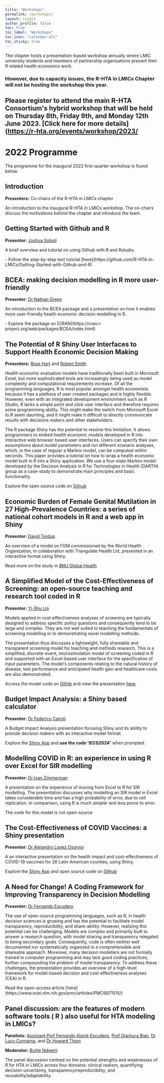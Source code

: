 ```yaml
---
title: "Workshops"
permalink: /workshops/
layout: single
author_profile: false
toc: true
toc_label: "Workshops"
toc_icon: "calendar-alt"
toc_sticky: true
---
```

The chapter hosts a presentation-based workshop annually where LMIC university students and members of partnership organisations present their R related health economics work. 
### However, due to capacity issues, the R-HTA in LMICs Chapter will not be hosting the workshop this year.

## Please register to attend the main R-HTA Consortium's hybrid workshop that will be held on Thursday 8th, Friday 9th, and Monday 12th June 2023. [Click here for more details](https://r-hta.org/events/workshop/2023/

# 2022 Programme
The programme for the inaugural 2022 first-quarter workshop is found below.

## Introduction
**Presenters:** Co-chairs of the R-HTA in LMICs chapter
<p>
An introduction to the inaugural R-HTA in LMICs workshop. The co-chairs discuss the motivations behind the chapter and introduce the team.
</p>

## Getting Started with Github and R
**Presenter:** [Joshua Soboil](https://jsoboil.github.io/)
<p>
A brief overview and tutorial on using Github with R and Rstudio.
</p>
- Follow the step-by-step text tutorial [here](https://github.com/R-HTA-in-LMICs/Getting-Started-with-Github-and-R)

## BCEA: making decision modelling in R more user-friendly
**Presenter:** [Dr Nathan Green](https://www.ucl.ac.uk/statistics/dr-nathan-green)
<p>
An introduction to the BCEA package and a presentation on how it enables more user-friendly health economic decision modelling in R.
</p>
- Explore the package on [CRAN](https://cran.r-project.org/web/packages/BCEA/index.html)

## The Potential of R Shiny User Interfaces to Support Health Economic Decision Making
**Presenters:** [Rose Hart](https://www.bresmed.com/team/rose-hart/) and [Robert Smith](https://www.sheffield.ac.uk/scharr/people/pgr-students/robert-smith)
<p>
Health economic evaluation models have traditionally been built in Microsoft Excel, but more sophisticated tools are increasingly being used as model complexity and computational requirements increase. Of all the programming languages, R is most popular amongst health economists because it has a plethora of user created packages and is highly flexible. However, even with an integrated development environment such as R Studio, R lacks a simple point and click user interface and therefore requires some programming ability. This might make the switch from Microsoft Excel to R seem daunting, and it might make it difficult to directly communicate results with decisions makers and other stakeholders.
</p>
<p>
The R package Shiny has the potential to resolve this limitation. It allows programmers to embed health economic models developed in R into interactive web browser based user interfaces. Users can specify their own assumptions about model parameters and run different scenario analyses, which, in the case of regular a Markov model, can be computed within seconds. This paper provides a tutorial on how to wrap a health economic model built in R into a Shiny application. We use a four-state Markov model developed by the Decision Analysis in R for Technologies in Health (DARTH) group as a case-study to demonstrate main principles and basic functionality.
</p>

Explore the open source code on [Github](https://github.com/r-hta/R-Shiny-for-HTA)

## Economic Burden of Female Genital Mutilation in 27 High-Prevalence Countries: a series of national cohort models in R and a web app in Shiny
**Presenter:** [David Tordup](http://www.davidtordrup.dk/)
<p>
An overview of a model on FGM commissioned by the World Health Organization, in collaboration with Triangulate Health Ltd, presented in an interactive format using Shiny.
</p>

Read more on the study in [BMJ Global Health](https://gh.bmj.com/content/7/2/e004512)

## A Simplified Model of the Cost-Effectiveness of Screening: an open-source teaching and research tool coded in R
**Presenter:** [Yi-Shu Lin](https://www.tcd.ie/medicine/health_policy_management/staff/)
<p>
Models applied in cost-effectiveness analyses of screening are typically designed to address specific policy questions and consequently tend to be large and complex. They are not well suited to teaching the fundamentals of screening modelling or to demonstrating novel modelling methods.
</p>
<p>
The presentation thus discusses a lightweight, fully shareable and transparent screening model for teaching and methods research. This is a simplified, discrete-event, microsimulation model of screening coded in R and supported with an Excel-based user interface for the specification of input parameters. The model's components relating to the natural history of disease, test performance and anticipated health gain and healthcare costs are also demonstrated.
</p>

Access the model code on [Githib](https://github.com/yishu-lin/Pedagogical-CEA-Model-of-Screening) and view the presentation [here](https://github.com/R-HTA-in-LMICs/R-HTA-in-LMICs-Q1-workshop-2022/tree/main/presentations).

## Budget Impact Analysis: a Shiny based calculator
**Presenter:** [Dr Federico Cairoli](https://www.iecs.org.ar/evaluacion-de-tecnologias-sanitarias-y-economia-de-la-salud/equipo-de-trabajo/)
<p>
A Budget Impact Analysis presentation focusing Shiny and its ability to provide decision makers with an interactive model format.
</p>

Explore the [Shiny App](https://github.com/yishu-lin/Pedagogical-CEA-Model-of-Screening) and **use the code 'IECS2024'** when prompted.

## Modelling COVID in R: an experience in using R over Excel for SIR modelling
**Presenter:** [Dr Ivan Zimmerman](https://www.linkedin.com/in/ivan-zimmermann-57392852/)
<p>
A presentation on the experience of moving from Excel to R for SIR modelling. The presentation discusses why modelling an SIR model in Excel takes considerable time and has a high probability of error, due to cell replication. In comparison, using R is much simpler and less prone to error.
</p>

The code for this model is not open-source

## The Cost-Effectiveness of COVID Vaccines: a Shiny presentation
**Presenter:** [Dr Alejandro Lopez Osornio](https://www.himss.org/speaker-alejandro-lopez-osornio)
<p>
A an interactive presentation on the health impact and cost-effectiveness of COVID-19 vaccines for 26 Latin American counties, using Shiny.
</p>

Explore the [Shiny App](https://iecs.shinyapps.io/covid-model-v2/) and open source code on [Github](https://github.com/ciips-code/seir_ages)

## A Need for Change! A Coding Framework for Improving Transparency in Decision Modelling
**Presenter:** [Dr Fernando Escudero](https://r-hta.org/authors/fernando-alarid-escudero/)
<p>
The use of open-source programming languages, such as R, in health decision sciences is growing and has the potential to facilitate model transparency, reproducibility, and share-ability. However, realizing this potential can be challenging. Models are complex and primarily built to answer a research question, with model sharing and transparency relegated to being secondary goals. Consequently, code is often neither well documented nor systematically organized in a comprehensible and shareable approach. Moreover, many decision modellers are not formally trained in computer programming and may lack good coding practices, further compounding the problem of model transparency. To address these challenges, the presentation provides an overview of a high-level framework for model-based decision and cost-effectiveness analyses (CEA) in R.
</p>
Read the open-access article [here](https://www.ncbi.nlm.nih.gov/pmc/articles/PMC6871515/)

## Panel discussion: are the features of modern software tools ( R ) also useful for HTA modeling  in LMICs?
**Panelists:** [Assistant Prof Fernando Alarid-Escudero](https://r-hta.org/authors/fernando-alarid-escudero/), [Prof Gianluca Biao](https://www.ucl.ac.uk/statistics/people/gianlucabaio), [Dr Lucy Cunnama](https://southafrica.inspiringfifty.org/lucy-cunnama), and [Dr Howard Thom](https://www.bristol.ac.uk/people/person/Howard-Thom-7d5ace0c-a4eb-4fa0-8c0b-37dc141c0e9f/)

**Moderator:** [Buhle Ndweni](https://za.linkedin.com/in/buhle-n-04a5661a)
<p>
The panel discussion centred on the potential strengths and weaknesses of R for HTA in LMICs across four domains: clinical realism, quantifying decision uncertainty, transparency/reproducibility, and reusability/adaptability.
</p>
